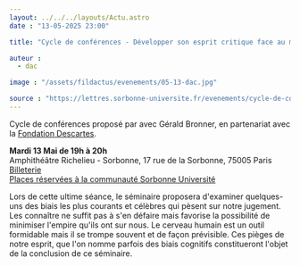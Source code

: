```yaml
---
layout: ../../../layouts/Actu.astro
date : "13-05-2025 23:00"

title: "Cycle de conférences - Développer son esprit critique face au monde de la désinformations"

auteur :
  - dac

image : "/assets/fildactus/evenements/05-13-dac.jpg"

source : "https://lettres.sorbonne-universite.fr/evenements/cycle-de-conferences-developper-son-esprit-critique-face-au-monde-de-la-desinformation"
---
```


Cycle de conférences proposé par avec Gérald Bronner, en partenariat avec la [Fondation Descartes](https://www.fondationdescartes.org/).

__Mardi 13 Mai de 19h à 20h__  
Amphithéâtre Richelieu - Sorbonne, 17 rue de la Sorbonne, 75005 Paris  
[Billeterie](https://www.billetweb.fr/gerald-bronner-developper-son-esprit-critique-face-au-monde-de-la-desinformation)  
[Places réservées à la communauté Sorbonne Université](https://activites.sorbonne-universite.fr/creneaux-activite?aid=168&resetfilters=0&clearordering=0&clearfilters=0)

Lors de cette ultime séance, le séminaire proposera d'examiner quelques-uns des biais les plus courants et célèbres qui pèsent sur notre jugement. Les connaître ne suffit pas à s'en défaire mais favorise la possibilité de minimiser l'empire qu'ils ont sur nous. Le cerveau humain est un outil formidable mais il se trompe souvent et de façon prévisible. Ces pièges de notre esprit, que l'on nomme parfois des biais cognitifs constitueront l'objet de la conclusion de ce séminaire.
